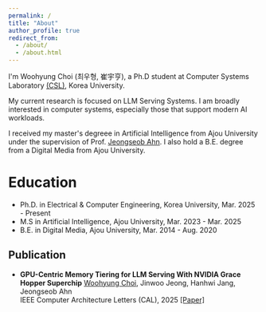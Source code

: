 ```yaml
---
permalink: /
title: "About"
author_profile: true
redirect_from: 
  - /about/
  - /about.html
---
```

I'm Woohyung Choi (최우형, 崔宇亨), a Ph.D student at Computer Systems Laboratory [(CSL)](https://csl.korea.ac.kr), Korea University.

My current research is focused on LLM Serving Systems. I am broadly interested in computer systems, especially those that support modern AI workloads.

I received my master's degreee in Artificial Intelligence from Ajou University under the supervision of Prof. [Jeongseob Ahn](http://jeongseob.github.io/). I also hold a B.E. degree from a Digital Media from Ajou University.

Education
======
* Ph.D. in Electrical & Computer Engineering, Korea University, Mar. 2025 - Present
* M.S in Artificial Intelligence, Ajou University, Mar. 2023 - Mar. 2025
* B.E. in Digital Media, Ajou University, Mar. 2014 - Aug. 2020

Publication
------
* **GPU-Centric Memory Tiering for LLM Serving With NVIDIA Grace Hopper Superchip**  <u>Woohyung Choi</u>, Jinwoo Jeong, Hanhwi Jang, Jeongseob Ahn<br>IEEE Computer Architecture Letters (CAL), 2025 [[Paper]](https://ieeexplore.ieee.org/abstract/document/10852027/)